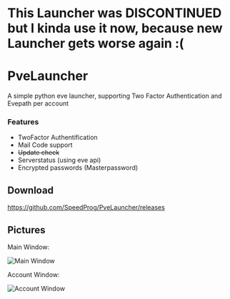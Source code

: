 # This Launcher was DISCONTINUED but I kinda use it now, because new Launcher gets worse again :(

# PveLauncher
A simple python eve launcher, supporting Two Factor Authentication and Evepath per account

### Features

 * TwoFactor Authentification
 * Mail Code support
 * ~~Update check~~
 * Serverstatus (using eve api)
 * Encrypted passwords (Masterpassword)


## Download
https://github.com/SpeedProg/PveLauncher/releases

## Pictures
Main Window:


![Main Window](http://gdurl.com/p3mF)


Account Window:


![Account Window](http://gdurl.com/ntkz)
